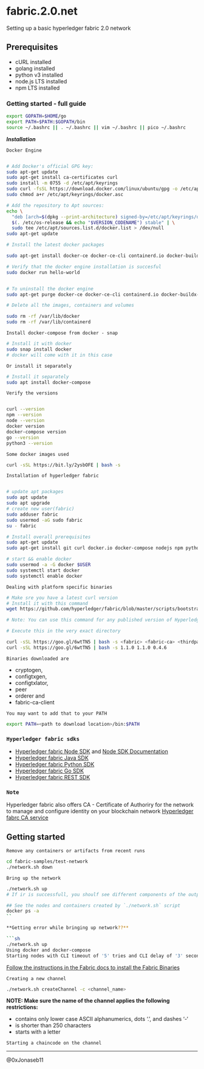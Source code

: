 # fabric.2.0.net

Setting up a basic hyperledger fabric 2.0 network

## Prerequisites

- cURL installed
- golang installed
- python v3 installed
- node.js LTS installed
- npm LTS installed

### Getting started - full guide

```sh
export GOPATH=$HOME/go
export PATH=$PATH:$GOPATH/bin
source ~/.bashrc || . ~/.bashrc || vim ~/.bashrc || pico ~/.bashrc
```

_**Installation**_

`Docker Engine`

```sh

# Add Docker's official GPG key:
sudo apt-get update
sudo apt-get install ca-certificates curl
sudo install -m 0755 -d /etc/apt/keyrings
sudo curl -fsSL https://download.docker.com/linux/ubuntu/gpg -o /etc/apt/keyrings/docker.asc
sudo chmod a+r /etc/apt/keyrings/docker.asc

# Add the repository to Apt sources:
echo \
  "deb [arch=$(dpkg --print-architecture) signed-by=/etc/apt/keyrings/docker.asc] https://download.docker.com/linux/ubuntu \
  $(. /etc/os-release && echo "$VERSION_CODENAME") stable" | \
  sudo tee /etc/apt/sources.list.d/docker.list > /dev/null
sudo apt-get update

```

```sh
# Install the latest docker packages

sudo apt-get install docker-ce docker-ce-cli containerd.io docker-buildx-plugin docker-compose-plugin
```

```sh
# Verify that the docker engine installation is succesful
sudo docker run hello-world
```

```sh

# To uninstall the docker engine
sudo apt-get purge docker-ce docker-ce-cli containerd.io docker-buildx-plugin docker-compose-plugin docker-ce-rootless-extras

# Delete all the images, containers and volumes

sudo rm -rf /var/lib/docker
sudo rm -rf /var/lib/containerd
```

`Install docker-compose from docker - snap`

```sh
# Install it with docker
sudo snap install docker
# docker will come with it in this case
```

`Or install it separately`

```sh
# Install it separately
sudo apt install docker-compose
```

`Verify the versions`

```sh

curl --version
npm --version
node --version
docker version
docker-compose version
go --version
python3 --version

```

`Some docker images used`

```sh
curl -sSL https://bit.ly/2ysbOFE | bash -s
```

`Installation of hyperledger fabric`

```sh

# update apt packages
sudo apt update
sudo apt upgrade
# create new user(fabric)
sudo adduser fabric
sudo usermod -aG sudo fabric
su - fabric

# Install overall prerequisites
sudo apt-get update
sudo apt-get install git curl docker.io docker-compose nodejs npm python

# start && enable docker
sudo usermod -a -G docker $USER
sudo systemctl start docker
sudo systemctl enable docker
```

`Dealing with platform specific binaries`

```sh
# Make sre you have a latest curl version
# Install it with this command
wget https://github.com/hyperledger/fabric/blob/master/scripts/bootstrap.sh

# Note: You can use this command for any published version of Hyperledger Fabric. Simply replace ‘1.1.0’ with the version identiﬁer of the version you wish to install

# Execute this in the very exact directory

curl -sSL https://goo.gl/6wtTN5 | bash -s <fabric> <fabric-ca> <thirdparty>
curl -sSL https://goo.gl/6wtTN5 | bash -s 1.1.0 1.1.0 0.4.6
```

`Binaries downloaded are`

- cryptogen,
- configtxgen,
- configtxlator,
- peer
- orderer and
- fabric-ca-client

`You may want to add that to your PATH`

```sh
export PATH=<path to download location>/bin:$PATH
```

### `Hyperledger fabric sdks`

- [Hyperledger fabric Node SDK](https://github.com/hyperledger/fabric-sdk-node) and [Node SDK Documentation](https://fabric-sdk-node.github.io)
- [Hyperledger fabric Java SDK](https://github.com/hyperledger/fabric-sdk-node)
- [Hyperledger fabric Python SDK](https://github.com/hyperledger/fabric-sdk-py)
- [Hyperledger fabric Go SDK](https://github.com/hyperledger/fabric-sdk-go)
- [Hyperledger fabric REST SDK](https://github.com/hyperledger/fabric-sdk-rest)

### `Note`

Hyperledger fabric also offers CA - Certificate of Authoriry for the network to manage and configure identity on your blockchain network
[Hyperledger fabrc CA service](http://hyperledger-fabric-ca.readthedocs.io/en/latest)

## Getting started

`Remove any containers or artifacts from recent runs`

```sh
cd fabric-samples/test-network
./network.sh down
```

`Bring up the network`

```sh
./network.sh up
# If ir is successfull, you shoulf see different components of the output

## See the nodes and containers created by `./network.sh` script
docker ps -a
``

**Getting error while bringing up network??**

```sh
./network.sh up
Using docker and docker-compose
Starting nodes with CLI timeout of '5' tries and CLI delay of '3' seconds and using database 'leveldb' with crypto from 'cryptogen'
```

[Follow the instructions in the Fabric docs to install the Fabric Binaries](https://hyperledger-fabric.readthedocs.io/en/latest/install.html)

`Creating a new channel`

```sh
./network.sh createChannel -c <channel_name>
```

**NOTE: Make sure the name of the channel applies the following restrictions:**

- contains only lower case ASCII alphanumerics, dots ‘.’, and dashes ‘-‘
- is shorter than 250 characters
- starts with a letter

`Starting a chaincode on the channel`


-------

@0xJonaseb11
